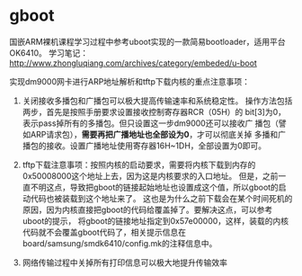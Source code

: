 # gboot
国嵌ARM裸机课程学习过程中参考uboot实现的一款简易bootloader，适用平台OK6410。
学习笔记：http://www.zhongluqiang.com/archives/category/embeded/u-boot

实现dm9000网卡进行ARP地址解析和tftp下载内核的重点注意事项：

1. 关闭接收多播包和广播包可以极大提高传输速率和系统稳定性。
操作方法包括两步，首先是按照手册要求设置接收控制寄存器RCR（05H）的
bit[3]为0，表示pass掉所有的多播包。但只设置这一步dm9000还可以接收广
播包（譬如ARP请求包），**需要再把广播地址也全部设为0**，才可以彻底关掉
多播和广播包的接收。设置广播地址使用寄存器16H~1DH，全部设置为0即可。

2. tftp下载注意事项：按照内核的启动要求，需要将内核下载到内存的0x50008000这个地址上去，因为这是内核要求的入口地址。
但是，之前一直不明这点，导致把gboot的链接起始地址也设置成这个值，所以gboot的启动代码也被装载到这个地址来了。
这也是为什么之前下载会在某个时间死机的原因，因为内核直接把gboot的代码给覆盖掉了。要解决这点，可以参考uboot的提示，
将gboot的链接地址指定到0x57e00000，这样，装载的内核代码就不会覆盖gboot代码了，相关提示信息在board/samsung/smdk6410/config.mk的注释信息中。


3. 网络传输过程中关掉所有打印信息可以极大地提升传输效率

